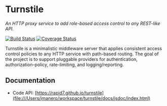 Turnstile
=========

_An HTTP proxy service to add role-based access control to any REST-like API._

[![Build Status](https://travis-ci.org/rapid7/turnstile.svg?branch=master)](https://travis-ci.org/rapid7/turnstile)
[![Coverage Status](https://coveralls.io/repos/github/rapid7/turnstile/badge.svg?branch=master)](https://coveralls.io/github/rapid7/turnstile?branch=master)

Turnstile is a minimalistic middleware server that applies consistent access control policies to any HTTP service with path-based routing. The goal of the project is to support pluggable providers for authentication, authorization-policy, rate-limiting, and logging/reporting.

## Documentation

* Code API: [https://rapid7.github.io/turnstile](file:///Users/jmanero/workspace/turnstile/docs/jsdoc/index.html)
